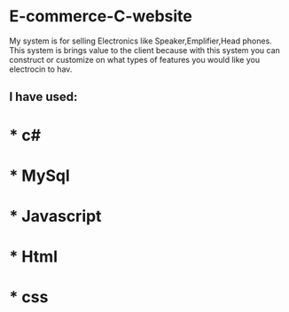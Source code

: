 # E-commerce-C-website

My system is for selling Electronics like Speaker,Emplifier,Head phones.
This system is brings value to the client because with this system you can construct or customize on what types of
features you would like you electrocin to hav.
## I have used: 
#             * c#
#             * MySql
#             * Javascript
#             * Html
#             * css
              
